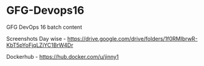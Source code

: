 # GFG-Devops16
GFG DevOps 16 batch content

Screenshots Day wise - https://drive.google.com/drive/folders/1f0RMIbrwR-KbT5pYoFjqLZiYC1BrW4Dr

Dockerhub - https://hub.docker.com/u/jinny1

